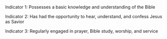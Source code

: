 Indicator 1: Possesses a basic knowledge and understanding of the Bible

Indicator 2: Has had the opportunity to hear, understand, and confess Jesus as Savior

Indicator 3: Regularly engaged in prayer, Bible study, worship, and service